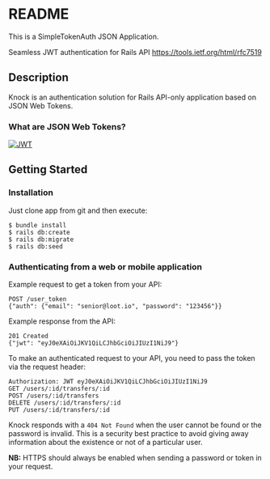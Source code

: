 # README

This is a SimpleTokenAuth JSON Application.

Seamless JWT authentication for Rails API
https://tools.ietf.org/html/rfc7519
## Description

Knock is an authentication solution for Rails API-only application based on JSON Web Tokens.

### What are JSON Web Tokens?

[![JWT](http://jwt.io/assets/badge.svg)](http://jwt.io/)

## Getting Started

### Installation

Just clone app from git and then execute:

    $ bundle install
    $ rails db:create
    $ rails db:migrate
    $ rails db:seed

### Authenticating from a web or mobile application

Example request to get a token from your API:
```
POST /user_token
{"auth": {"email": "senior@loot.io", "password": "123456"}}
```

Example response from the API:
```
201 Created
{"jwt": "eyJ0eXAiOiJKV1QiLCJhbGciOiJIUzI1NiJ9"}
```

To make an authenticated request to your API, you need to pass the token via the request header:
```
Authorization: JWT eyJ0eXAiOiJKV1QiLCJhbGciOiJIUzI1NiJ9
GET /users/:id/transfers/:id
POST /users/:id/transfers
DELETE /users/:id/transfers/:id
PUT /users/:id/transfers/:id
```

Knock responds with a `404 Not Found` when the user cannot be found or the password is invalid. This is a security best practice to avoid giving away information about the existence or not of a particular user.

**NB:** HTTPS should always be enabled when sending a password or token in your request.